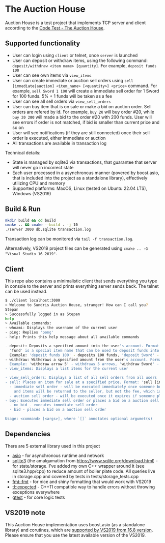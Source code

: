# The Auction House

Auction House is a test project that implements TCP server and client according to the [Code Test - The Auction House](docs/Online%20Code%20Test%20-%20Auction%20House.pdf).

## Supported functionality

- User can login using `client` or telnet, once `server` is launched
- User can deposit or withdraw items, using the following command: `deposit/withdraw <item name> [quantity]`. For example, `deposit funds 100`
- User can see own items via `view_items`
- User can create immediate or auction sell orders using `sell [immediate|auction] <item_name> [<quantity>] <price>` command. For example, `sell Sword 1 100` will create a immediate sell order for 1 Sword for 100 funds. 5% + 1 funds will be taken as a fee
- User can see all sell orders via `view_sell_orders`
- User can buy item that is on sale or make a bid on auction order. Sell orders are refered by id. For example, `buy 20` will buy order #20, while `buy 20 200` will made a bid to the order #20 with 200 funds. User will see errors if order is not matched, if bid is smaller than current price and so on
- User will see notifications (if they are still connected) once their sell order is executed, either immediate or auction
- All transactions are available in transaction log

Technical details:

- State is managed by sqlite3 via transactions, that guarantee that server will never go in incorrect state
- Each user processed in a asynchronous manner (povered by boost.asio, that is included into the project as a standalone library), effectively utilizing CPU and memory
- Supported platforms: MacOS, Linux (tested on Ubuntu 22.04 LTS), Windows (VS2019)

## Build & Run

```sh
mkdir build && cd build
cmake .. && cmake --build . -j 10
./server 3000 db.sqlite transaction.log
```

Transaction log can be monitored via `tail -f transaction.log`.

Alternatively, VS2019 project files can be generated using `cmake .. -G "Visual Studio 16 2019"`.

## Client

This repo also contains a minimalistic client that sends everything you type in console to the server and prints everything server sends back. The telnet can be used instead.

```sh
$ ./client localhost:3000
> Welcome to Sundris Auction House, stranger! How can I call you?
Stepan
> Successfully logged in as Stepan
help
> Available commands:
- whoami: Displays the username of the current user
- ping: Replies 'pong'
- help: Prints this help message about all available commands

- deposit: Deposits a specified amount into the user's account. Format: 'deposit <item name> [<quantity>]'.
  'fund' is a special item name that can be used to deposit funds into the user's account
  Example: 'deposit funds 100' - deposits 100 funds, 'deposit Sword' - deposits 1 Sword
- withdraw: Withdraws a specified amount from the user's account. Format: 'withdraw <item name> [<quantity>]'
  Example: 'withdraw arrow 5' - withdraws 5 arrows, 'withdraw Sword' - withdraws 1 Sword
- view_items: Displays a list items for the current user

- view_sell_orders: Displays a list of all sell orders from all users
- sell: Places an item for sale at a specified price. Format: 'sell [immediate|auction] <item_name> [<quantity>] <price>'
  - immediate sell order - will be executed immediately once someone buys it. Otherwise it will expire in 5 minutes
    and items will be returned to the seller, but not the fee, which is `5% of the price + 1` funds
  - auction sell order - will be executed once it expires if someone placed a bid on it
- buy: Executes immediate sell order or places a bid on a auction sell order. Format: 'buy <sell_order_id> [<bid>]'
  - no bid - executes immediate sell order
  - bid - places a bid on a auction sell order
  
Usage: <command> [<args>], where `[]` annotates optional argumet(s)
```

## Dependencies

There are 5 external library used in this project

- [asio](https://github.com/chriskohlhoff/asio) - for asynchronous runtime and network
- [sqlite3](deps/sqlite3/) (the amalgamation from <https://www.sqlite.org/download.html>) - for state/storage. I've added my own C++ wrapper around it (see sqlite3.hpp/cpp) to reduce amount of boiler plate code. All queries live in storage.cpp and covered by tests in tests/storage_tests.cpp
- [fmt::fmt](https://github.com/fmtlib/fmt) - for nice and shiny formatting that would work with VS2019
- [tl::expected](https://github.com/TartanLlama/expected) - C++11 compatible way to handle errors without throwing exceptions everywhere
- [gtest](https://github.com/google/googletest) - for core logic tests

## VS2019 note

This Auction House implementation uses boost.asio (as a standalone library) and corutines, which are [supported by VS2019 from 16.8 version](https://learn.microsoft.com/en-us/cpp/overview/visual-cpp-language-conformance?view=msvc-170). Please ensure that you use the latest available version of the VS2019.
